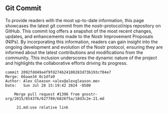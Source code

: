 ## Git Commit
To provide readers with the most up-to-date information, this page showcases the latest git commit from the nostr-protocol/nips repository on GitHub. This commit log offers a snapshot of the most recent changes, updates, and enhancements made to the Nostr Improvement Proposals (NIPs). By incorporating this information, readers can gain insight into the ongoing development and evolution of the Nostr protocol, ensuring they are informed about the latest contributions and modifications from the community. This inclusion underscores the dynamic nature of the project and highlights the collaborative efforts driving its progress.

```shell
commit 2092fdd49a4f9fd274b24100283d73b193cf04e7
Merge: 66aae34 0c1dfa9
Author: Alex Gleason <alex@alexgleason.me>
Date:   Sun Jul 28 15:19:42 2024 -0500

    Merge pull request #1396 from gnostr-org/2015/854376/627789/6826f5a/18d3c2e-21.md
    
     21.md:use relative link
```
